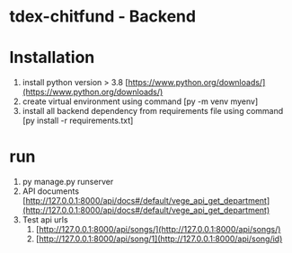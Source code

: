 # tdex-chitfund - Backend

# Installation
1. install python version > 3.8 [https://www.python.org/downloads/](https://www.python.org/downloads/)
2. create virtual environment using command [py -m venv myenv]
3. install all backend dependency from requirements file using command [py install -r requirements.txt]

# run

1. py manage.py runserver
2. API documents [http://127.0.0.1:8000/api/docs#/default/vege_api_get_department](http://127.0.0.1:8000/api/docs#/default/vege_api_get_department)
3. Test api urls 
   1. [http://127.0.0.1:8000/api/songs/](http://127.0.0.1:8000/api/songs/)
   2. [http://127.0.0.1:8000/api/song/1](http://127.0.0.1:8000/api/song/id)
   